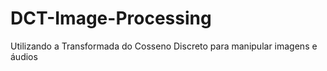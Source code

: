 # DCT-Image-Processing
Utilizando a Transformada do Cosseno Discreto para manipular imagens e áudios
